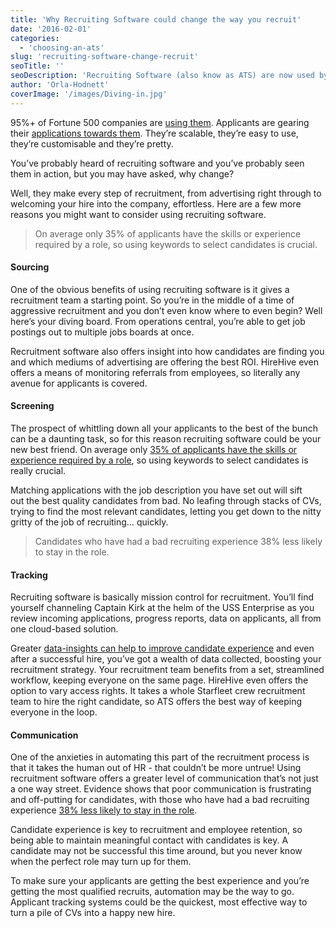 ```yaml
---
title: 'Why Recruiting Software could change the way you recruit'
date: '2016-02-01'
categories:
  - 'choosing-an-ats'
slug: 'recruiting-software-change-recruit'
seoTitle: ''
seoDescription: 'Recruiting Software (also know as ATS) are now used by a diverse range of businesses to make recruiting more efficient and to improve candidate, as well as the recruiter experience. How can they change the way you recruit?'
author: 'Orla-Hodnett'
coverImage: '/images/Diving-in.jpg'
---
```


95%+ of Fortune 500 companies are [using them](http://www.wsj.com/articles/SB10001424052970204624204577178941034941330). Applicants are gearing their [applications towards them](https://www.themuse.com/advice/beat-the-robots-how-to-get-your-resume-past-the-system-into-human-hands). They’re scalable, they’re easy to use, they’re customisable and they’re pretty.

You’ve probably heard of recruiting software and you’ve probably seen them in action, but you may have asked, why change?

Well, they make every step of recruitment, from advertising right through to welcoming your hire into the company, effortless. Here are a few more reasons you might want to consider using recruiting software.

> On average only 35% of applicants have the skills or experience required by a role, so using keywords to select candidates is crucial.

#### Sourcing

One of the obvious benefits of using recruiting software is it gives a recruitment team a starting point. So you’re in the middle of a time of aggressive recruitment and you don’t even know where to even begin? Well here’s your diving board. From operations central, you’re able to get job postings out to multiple jobs boards at once.

Recruitment software also offers insight into how candidates are finding you and which mediums of advertising are offering the best ROI. HireHive even offers a means of monitoring referrals from employees, so literally any avenue for applicants is covered.

#### Screening

The prospect of whittling down all your applicants to the best of the bunch can be a daunting task, so for this reason recruiting software could be your new best friend. On average only [35% of applicants have the skills or experience required by a role](https://www.cebglobal.com/blogs/volume-recruitment-3-steps-to-improve-your-hiring-process/), so using keywords to select candidates is really crucial.

Matching applications with the job description you have set out will sift out the best quality candidates from bad. No leafing through stacks of CVs, trying to find the most relevant candidates, letting you get down to the nitty gritty of the job of recruiting… quickly.

> Candidates who have had a bad recruiting experience 38% less likely to stay in the role.

#### Tracking

Recruiting software is basically mission control for recruitment. You’ll find yourself channeling Captain Kirk at the helm of the USS Enterprise as you review incoming applications, progress reports, data on applicants, all from one cloud-based solution.

Greater [data-insights can help to improve candidate experience](https://business.linkedin.com/talent-solutions/blog/2015/02/the-6-recruiting-metrics-that-really-matter) and even after a successful hire, you’ve got a wealth of data collected, boosting your recruitment strategy. Your recruitment team benefits from a set, streamlined workflow, keeping everyone on the same page. HireHive even offers the option to vary access rights. It takes a whole Starfleet crew recruitment team to hire the right candidate, so ATS offers the best way of keeping everyone in the loop.

#### Communication

One of the anxieties in automating this part of the recruitment process is that it takes the human out of HR - that couldn’t be more untrue! Using recruitment software offers a greater level of communication that’s not just a one way street. Evidence shows that poor communication is frustrating and off-putting for candidates, with those who have had a bad recruiting experience [38% less likely to stay in the role](https://www.cebglobal.com/blogs/volume-recruitment-why-unhappy-candidates-mean-less-revenue/).

Candidate experience is key to recruitment and employee retention, so being able to maintain meaningful contact with candidates is key. A candidate may not be successful this time around, but you never know when the perfect role may turn up for them.

To make sure your applicants are getting the best experience and you’re getting the most qualified recruits, automation may be the way to go. Applicant tracking systems could be the quickest, most effective way to turn a pile of CVs into a happy new hire.

